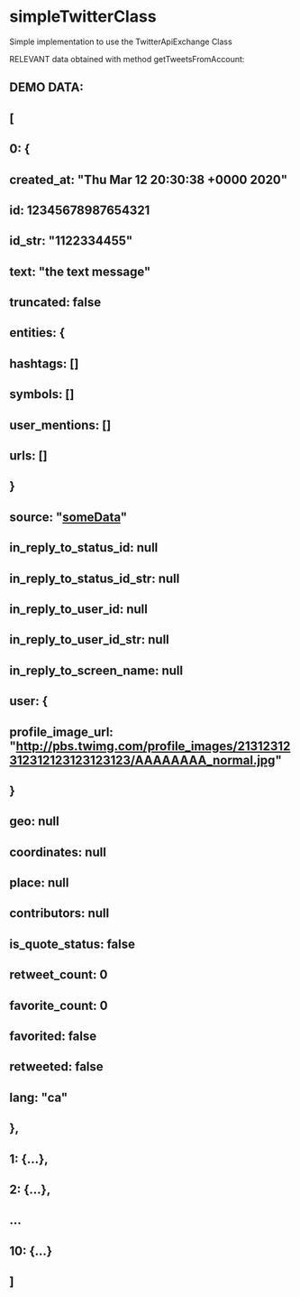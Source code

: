 # simpleTwitterClass
Simple implementation to use the TwitterApiExchange Class

RELEVANT data obtained with method getTweetsFromAccount:

## DEMO DATA:
## 	[
##	0: {
##		created_at: "Thu Mar 12 20:30:38 +0000 2020"
##		id: 12345678987654321
##		id_str: "1122334455"
##		text: "the text message"
##		truncated: false
##		entities: {
##			hashtags: []
##			symbols: []
##			user_mentions: []
##			urls: []
##		}
##		source: "<a href="http://www.page.com" rel="nofollow">someData</a>"
##		in_reply_to_status_id: null
##		in_reply_to_status_id_str: null
##		in_reply_to_user_id: null
##		in_reply_to_user_id_str: null
##		in_reply_to_screen_name: null
##		user: {
##			profile_image_url: "http://pbs.twimg.com/profile_images/21312312312312123123123123/AAAAAAAA_normal.jpg"
##		}
##		geo: null
##		coordinates: null
##		place: null
##		contributors: null
##		is_quote_status: false
##		retweet_count: 0
##		favorite_count: 0
##		favorited: false
##		retweeted: false
##		lang: "ca"
##	},
##	1: {...},
##	2: {...},
##	...
##	10: {...}
##  ]
